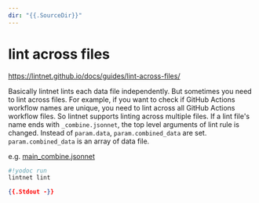 ```yaml
---
dir: "{{.SourceDir}}"
---
```


# lint across files

https://lintnet.github.io/docs/guides/lint-across-files/

Basically lintnet lints each data file independently.
But sometimes you need to lint across files.
For example, if you want to check if GitHub Actions workflow names are unique, you need to lint across all GitHub Actions workflow files.
So lintnet supports linting across multiple files.
If a lint file's name ends with `_combine.jsonnet`, the top level arguments of lint rule is changed.
Instead of `param.data`, `param.combined_data` are set.
`param.combined_data` is an array of data file.

e.g. [main_combine.jsonnet](https://github.com/lintnet-modules/github-actions/blob/main/workflow/workflow_name_must_be_unique/main_combine.jsonnet)

```sh
#!yodoc run
lintnet lint
```

```json
{{.Stdout -}}
```
